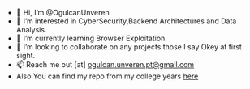 - 👋 Hi, I’m @OgulcanUnveren
- 👀 I’m interested in CyberSecurity,Backend Architectures and Data Analysis.
- 🌱 I’m currently learning Browser Exploitation.
- 💞️ I’m looking to collaborate on any projects those I say Okey at first sight.
- 📫 Reach me out [at] ogulcan.unveren.pt@gmail.com
- Also You can find my repo from my college years [here](https://github.com/ollyth3d1gger)
<!---
OgulcanUnveren/OgulcanUnveren is a ✨ special ✨ repository because its `README.md` (this file) appears on your GitHub profile.
You can click the Preview link to take a look at your changes.
--->
